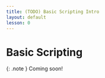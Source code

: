 ```yaml
---
title: (TODO) Basic Scripting Intro
layout: default
lesson: 0
---
```

# Basic Scripting

{: .note }
Coming soon!
